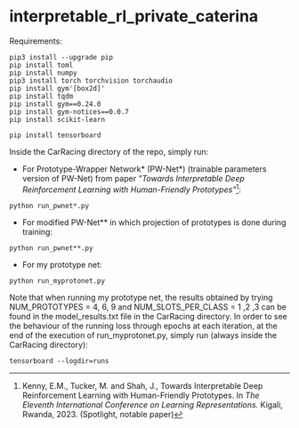 # interpretable_rl_private_caterina


Requirements:
```
pip3 install --upgrade pip
pip install toml
pip install numpy
pip3 install torch torchvision torchaudio
pip install gym'[box2d]'
pip install tqdm
pip install gym==0.24.0
pip install gym-notices==0.0.7
pip install scikit-learn

pip install tensorboard

```
Inside the CarRacing directory of the repo, simply run:

- For Prototype-Wrapper Network* (PW-Net*) (trainable parameters version of PW-Net) from paper *"Towards Interpretable Deep Reinforcement Learning with Human-Friendly Prototypes"*[^1]:
```
python run_pwnet*.py
```

- For modified PW-Net** in which projection of prototypes is done during training:
```
python run_pwnet**.py
```

- For my prototype net:
```
python run_myprotonet.py
```
Note that when running my prototype net, the results obtained by trying NUM_PROTOTYPES = 4, 6, 9 and NUM_SLOTS_PER_CLASS = 1 ,2 ,3 can be found in the model_results.txt file in the CarRacing directory.
In order to see the behaviour of the running loss through epochs at each iteration, at the end of the execution of run_myprotonet.py, simply run (always inside the CarRacing directory):
```
tensorboard --logdir=runs
```

[^1]: Kenny, E.M., Tucker, M. and Shah, J., Towards Interpretable Deep Reinforcement Learning with Human-Friendly Prototypes. In *The Eleventh International Conference on Learning Representations.* Kigali, Rwanda, 2023. (Spotlight, notable paper)